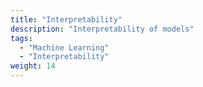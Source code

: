 ```yaml
---
title: "Interpretability"
description: "Interpretability of models"
tags:
  - "Machine Learning"
  - "Interpretability"
weight: 14
---
```

